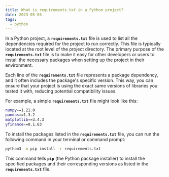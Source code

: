 ```yaml
---
title: What is requirements.txt in a Python project?
date: 2023-05-03
tags:
  - python
---
```


In a Python project, a **`requirements.txt`** file is used to list all the dependencies required for the project to run correctly. This file is typically located at the root level of the project directory. The primary purpose of the **`requirements.txt`** file is to make it easy for other developers or users to install the necessary packages when setting up the project in their environment.


Each line of the **`requirements.txt`** file represents a package dependency, and it often includes the package's specific version. This way, you can ensure that your project is using the exact same versions of libraries you tested it with, reducing potential compatibility issues.


For example, a simple **`requirements.txt`** file might look like this:


```bash
numpy==1.21.0
pandas==1.3.2
matplotlib==3.4.3
yfinance==0.1.63
```


To install the packages listed in the **`requirements.txt`** file, you can run the following command in your terminal or command prompt:


```bash
python3 -m pip install -r requirements.txt
```


This command tells **`pip`** (the Python package installer) to install the specified packages and their corresponding versions as listed in the **`requirements.txt`** file.


